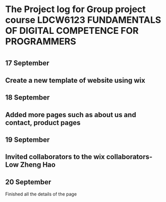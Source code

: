<h1>The Project log for Group project course LDCW6123 FUNDAMENTALS OF DIGITAL COMPETENCE FOR PROGRAMMERS <h1>
<h2>17 September<h2>
<p>Create a new template of website using wix<p>
<h2>18 September<h2>
<p>Added more pages such as about us and contact, product pages<p>
<h2>19 September<h2>
<p>Invited collaborators to the wix collaborators- Low Zheng Hao<p>
<h2>20 September</h2>
<p>Finished all the details of the page</p>
